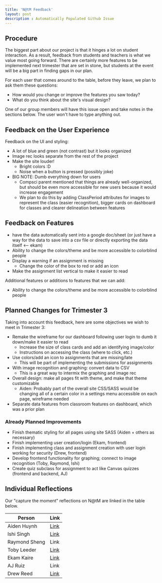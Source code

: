 ```yaml
---
title: 'N@tM Feedback'
layout: post
description : Automatically Populated Github Issue
---
```


## Procedure

The biggest part about our project is that it hinges a lot on student interaction. As a result, feedback from students and teachers is what we value most going forward. There are certainly more features to be implemented next trimester that are set in stone, but students at the event will be a big part in finding gaps in our plan.

For each user that comes around to the table, before they leave, we plan to ask them these questions:
- How would you change or improve the features you saw today?
- What do you think about the site's visual design?

One of our group members will have this issue open and take notes in the sections below. The user won't have to type anything out.

## Feedback on the User Experience

Feedback on the UI and styling:
- A lot of blue and green (not contrast) but it looks organized
- Image rec looks separate from the rest of the project
- Make the site louder!
  - Bright colors :D
  - Noise when a button is pressed (possibly joke)
- BIG NOTE: Dumb everything down for users
  - Compsci parent mentioned that things are already well-organized, but should be even more accessible for new users because it would increase engagement
  - We plan to do this by adding ClassPeriod attributes for images to represent the class (easier recognition), bigger cards on dashboard for classes and clearer delineation between features

## Feedback on Features
- have the data automatically sent into a google doc/sheet (or just have a way for the data to save  into a csv file or directly exporting the data itself <-- ekam) 
- Ability to change the colors/theme and be more accessible to colorblind people
- Display a warning if an assignment is missing
  - Change the color of the box to red or add an icon
- Make the assignment list vertical to make it easier to read
 
Additional features or additions to features that we can add:
- Ability to change the colors/theme and be more accessible to colorblind people

## Planned Changes for Trimester 3

Taking into account this feedback, here are some objectives we wish to meet in Trimester 3:
- Remake the wireframe for our dashboard following user login to dumb it down/make it easier to read
  - Increase the size of class cards and add an identifying image/color
  - Instructions on accessing the class (where to click, etc.)
- Use colors/add an icon to assignments that are missing/late
  - This will be part of implementing the submissions for assignments
- With image recognition and graphing: convert data to CSV
  - This is a great way to intermix the graphing and image rec
- Overall design: make all pages fit with theme, and make that theme customizable
  - Aiden: Probably part of the overall site CSS/SASS would be changing all of a certain color in a settings menu accessible on each page, wireframe needed
- Separate data features from classroom features on dashboard, which was a prior plan

### Already Planned Improvements

- Finish thematic styling for all pages using site SASS (Aiden + others as necessary)
- Finish implementing user creation/login (Ekam, frontend)
- Finish implementing class and assignment creation with user login working for security (Drew, frontend)
- Develop frontend functionality for graphing; connect to image recognition (Toby, Raymond, Ishi)
- Create quiz subclass for assignment to act like Canvas quizzes (frontend and backend, AJ)

## Individual Reflections

Our "capture the moment" reflections on N@tM are linked in the table below.

| Person | Link |
| -------- | ---- |
| Aiden Huynh  | [Link](https://aidenhuynh.github.io/Epic_CSA/2024/02/16/Natm_Review.html) |
| Ishi Singh | [Link ](https://ishi-singh.github.io/AP-CSA/2024/02/16/natm2.html) |
| Raymond Sheng | Link |
| Toby Leeder | [Link](https://toby-leeder.github.io/CSABlog//2024/02/16/N@tM-Review.html) |
| Ekam Kaire | [Link](https://ekam.nighthawkcodingsociety.com/2024/02/16/NATMTri2_IPYNB_2_.html) |
| AJ Ruiz | Link | 
| Drew Reed | [Link](https://drewreed2005.github.io/dre2.0//2024/02/15/N@tM_Tri_2.html) |

